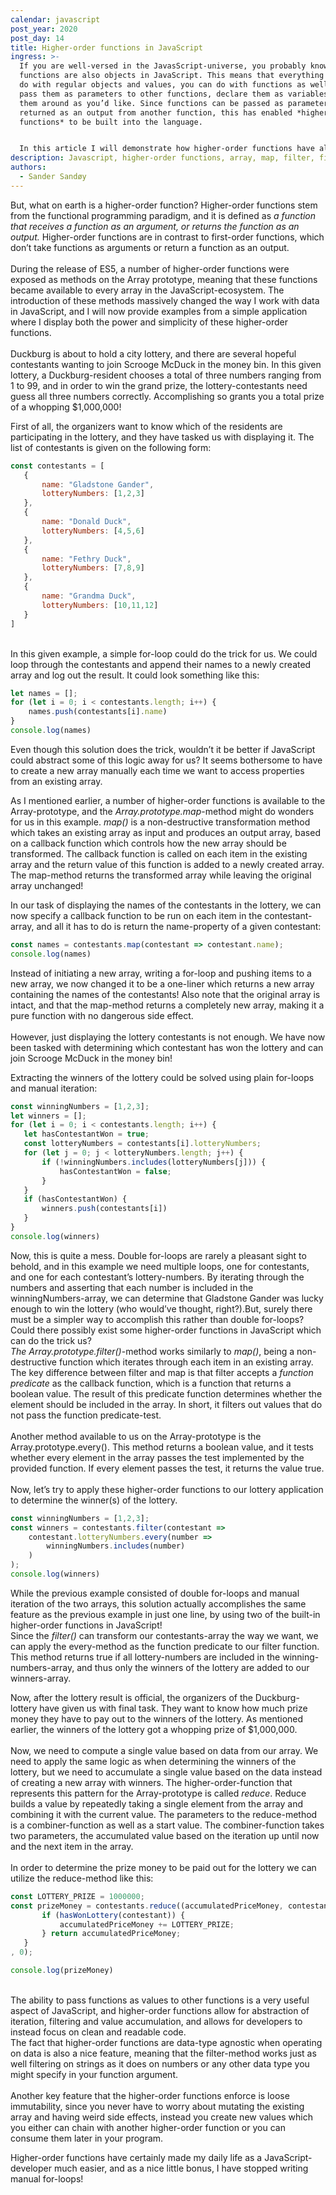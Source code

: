 ```yaml
---
calendar: javascript
post_year: 2020
post_day: 14
title: Higher-order functions in JavaScript
ingress: >-
  If you are well-versed in the JavasScript-universe, you probably know that
  functions are also objects in JavaScript. This means that everything you can
  do with regular objects and values, you can do with functions as well. You can
  pass them as parameters to other functions, declare them as variables or pass
  them around as you’d like. Since functions can be passed as parameters or
  returned as an output from another function, this has enabled *higher-order
  functions* to be built into the language.


  In this article I will demonstrate how higher-order functions have allowed me to write more readable, maintainable and versatile code with fewer bugs, and how it coincidentally completely removed the need to write for-loops in my code!
description: Javascript, higher-order functions, array, map, filter, filter
authors:
  - Sander Sandøy
---
```

But, what on earth is a higher-order function? Higher-order functions stem from the functional programming paradigm, and it is defined as *a function that receives a function as an argument, or returns the function as an output.* Higher-order functions are in contrast to first-order functions, which don’t take functions as arguments or return a function as an output.\
\
During the release of ES5, a number of higher-order functions were exposed as methods on the Array prototype, meaning that these functions became available to every array in the JavaScript-ecosystem. The introduction of these methods massively changed the way I work with data in JavaScript, and I will now provide examples from a simple application where I display both the power and simplicity of these higher-order functions.\
\
Duckburg is about to hold a city lottery, and there are several hopeful contestants wanting to join Scrooge McDuck in the money bin. In this given lottery, a Duckburg-resident chooses a total of three numbers ranging from 1 to 99, and in order to win the grand prize, the lottery-contestants need guess all three numbers correctly. Accomplishing so grants you a total prize of a whopping $1,000,000!

First of all, the organizers want to know which of the residents are participating in the lottery, and they have tasked us with displaying it. The list of contestants is given on the following form:

```javascript
const contestants = [
   {
       name: "Gladstone Gander",
       lotteryNumbers: [1,2,3]
   },
   {
       name: "Donald Duck",
       lotteryNumbers: [4,5,6]
   },
   {
       name: "Fethry Duck",
       lotteryNumbers: [7,8,9]
   },
   {
       name: "Grandma Duck",
       lotteryNumbers: [10,11,12]
   }
]
```

\
In this given example, a simple for-loop could do the trick for us. We could loop through the contestants and append their names to a newly created array and log out the result. It could look something like this:

```javascript
let names = [];
for (let i = 0; i < contestants.length; i++) {
    names.push(contestants[i].name)
}
console.log(names)
```

Even though this solution does the trick, wouldn’t it be better if JavaScript could abstract some of this logic away for us? It seems bothersome to have to create a new array manually each time we want to access properties from an existing array.

As I mentioned earlier, a number of higher-order functions is available to the Array-prototype, and the *Array.prototype.map*-method might do wonders for us in this example. *map()* is a non-destructive transformation method which takes an existing array as input and produces an output array, based on a callback function which controls how the new array should be transformed. The callback function is called on each item in the existing array and the return value of this function is added to a newly created array. The map-method returns the transformed array while leaving the original array unchanged!

In our task of displaying the names of the contestants in the lottery, we can now specify a callback function to be run on each item in the contestant-array, and all it has to do is return the name-property of a given contestant:

```javascript
const names = contestants.map(contestant => contestant.name);
console.log(names)
```

Instead of initiating a new array, writing a for-loop and pushing items to a new array, we now changed it to be a one-liner which returns a new array containing the names of the contestants! Also note that the original array is intact, and that the map-method returns a completely new array, making it a pure function with no dangerous side effect.\
\
However, just displaying the lottery contestants is not enough. We have now been tasked with determining which contestant has won the lottery and can join Scrooge McDuck in the money bin!

Extracting the winners of the lottery could be solved using plain for-loops and manual iteration:

```javascript
const winningNumbers = [1,2,3];
let winners = [];
for (let i = 0; i < contestants.length; i++) {
   let hasContestantWon = true;
   const lotteryNumbers = contestants[i].lotteryNumbers;
   for (let j = 0; j < lotteryNumbers.length; j++) {
       if (!winningNumbers.includes(lotteryNumbers[j])) {
           hasContestantWon = false;
       }
   }
   if (hasContestantWon) {
       winners.push(contestants[i])
   }
}
console.log(winners)
```

Now, this is quite a mess. Double for-loops are rarely a pleasant sight to behold, and in this example we need multiple loops, one for contestants, and one for each contestant’s lottery-numbers. By iterating through the numbers and asserting that each number is included in the winningNumbers-array, we can determine that Gladstone Gander was lucky enough to win the lottery (who would’ve thought, right?).But, surely there must be a simpler way to accomplish this rather than double for-loops? Could there possibly exist some higher-order functions in JavaScript which can do the trick us?\
*The Array.prototype.filter()*-method works similarly to *map()*, being a non-destructive function which iterates through each item in an existing array. The key difference between filter and map is that filter accepts a *function predicate* as the callback function, which is a function that returns a boolean value. The result of this predicate function determines whether the element should be included in the array. In short, it filters out values that do not pass the function predicate-test.\
\
Another method available to us on the Array-prototype is the Array.prototype.every(). This method returns a boolean value, and it tests whether every element in the array passes the test implemented by the provided function. If every element passes the test, it returns the value true.\
\
Now, let’s try to apply these higher-order functions to our lottery application to determine the winner(s) of the lottery.

```javascript
const winningNumbers = [1,2,3];
const winners = contestants.filter(contestant => 
    contestant.lotteryNumbers.every(number => 
        winningNumbers.includes(number)
    )
);
console.log(winners)
```

While the previous example consisted of double for-loops and manual iteration of the two arrays, this solution actually accomplishes the same feature as the previous example in just one line, by using two of the built-in higher-order functions in JavaScript! \
Since the *filter()* can transform our contestants-array the way we want, we can apply the every-method as the function predicate to our filter function. This method  returns true if all lottery-numbers are included in the winning-numbers-array, and thus only the winners of the lottery are added to our winners-array.

Now, after the lottery result is official, the organizers of the Duckburg-lottery have given us with final task. They want to know how much prize money they have to pay out to the winners of the lottery. As mentioned earlier, the winners of the lottery got a whopping prize of $1,000,000.\
\
Now, we need to compute a single value based on data from our array. We need to apply the same logic as when determining the winners of the lottery, but we need to accumulate a single value based on the data instead of creating a new array with winners. The higher-order-function that represents this pattern for the Array-prototype is called *reduce*. Reduce builds a value by repeatedly taking a single element from the array and combining it with the current value. The parameters to the reduce-method is a combiner-function as well as a start value. The combiner-function takes two parameters, the accumulated value based on the iteration up until now and the next item in the array.\
\
In order to determine the prize money to be paid out for the lottery we can utilize the reduce-method like this:

```javascript
const LOTTERY_PRIZE = 1000000;
const prizeMoney = contestants.reduce((accumulatedPriceMoney, contestant) => {
       if (hasWonLottery(contestant)) {
           accumulatedPriceMoney += LOTTERY_PRIZE;
       } return accumulatedPriceMoney;
   }
, 0);

console.log(prizeMoney)
```



\
The ability to pass functions as values to other functions is a very useful aspect of JavaScript, and higher-order functions allow for abstraction of iteration, filtering and value accumulation, and allows for developers to instead focus on clean and readable code.\
The fact that higher-order functions are data-type agnostic when operating on data is also a nice feature, meaning that the filter-method works just as well filtering on strings as it does on numbers or any other data type you might specify in your function argument.\
\
Another key feature that the higher-order functions enforce is loose immutability, since you never have to worry about mutating the existing array and having weird side effects, instead you create new values which you either can chain with another higher-order function or you can consume them later in your program.

Higher-order functions have certainly made my daily life as a JavaScript-developer much easier, and as a nice little bonus, I have stopped writing manual for-loops!